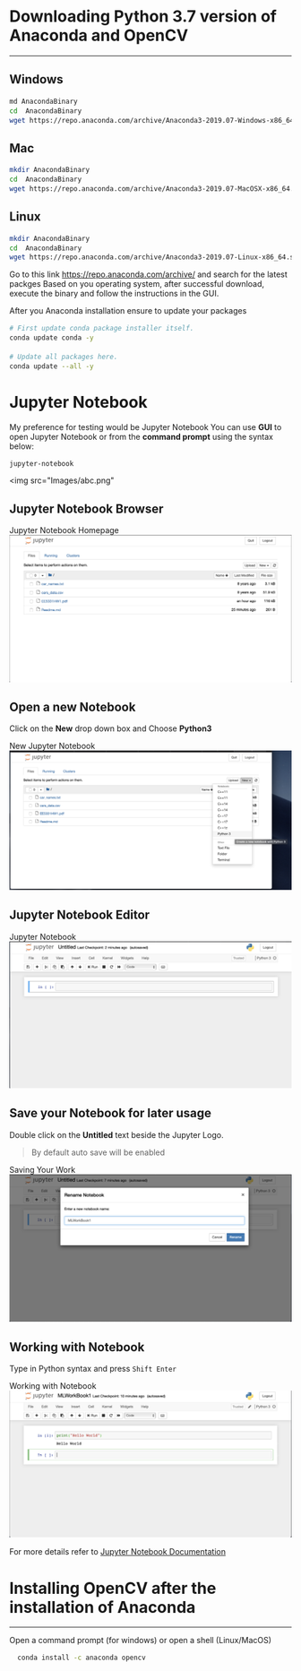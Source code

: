 

# Downloading Python 3.7 version of Anaconda and OpenCV
---

## Windows
```bash
md AnacondaBinary
cd  AnacondaBinary
wget https://repo.anaconda.com/archive/Anaconda3-2019.07-Windows-x86_64.exe
```

## Mac
```bash
mkdir AnacondaBinary
cd  AnacondaBinary
wget https://repo.anaconda.com/archive/Anaconda3-2019.07-MacOSX-x86_64.pkg
```


## Linux
```bash
mkdir AnacondaBinary
cd  AnacondaBinary
wget https://repo.anaconda.com/archive/Anaconda3-2019.07-Linux-x86_64.sh
```
Go to this link https://repo.anaconda.com/archive/ and search for the latest packges
Based on you operating system, after successful download, execute the binary and follow the instructions in the GUI.  


After you Anaconda installation ensure to update your packages
```bash
# First update conda package installer itself.
conda update conda -y

# Update all packages here.
conda update --all -y
```

# Jupyter Notebook
My preference for testing would be Jupyter Notebook
You can use **GUI** to open Jupyter Notebook or from the **command prompt** using the syntax below:
```bash
jupyter-notebook
```
<img src="Images/abc.png"
## Jupyter Notebook Browser
Jupyter Notebook Homepage <img src="../Images/Screen_Shot_2019-09-08_10.01.20_AM.png">


## Open a new Notebook
Click on the **New** drop down box and Choose **Python3**

New Jupyter Notebook <img src="../Images/Screen_Shot_2019-09-08_9.40.28_AM.png">


## Jupyter Notebook Editor

Jupyter Notebook <img src="../Images/Screen_Shot_2019-09-08_9.43.12_AM.png">

## Save your Notebook for later usage
Double click on the **Untitled** text beside the Jupyter Logo.
> By default auto save will be enabled

Saving Your Work <img src="../Images/Screen_Shot_2019-09-08_9.48.34_AM.png">

## Working with Notebook
Type in Python syntax and press ``` Shift Enter ```

Working with Notebook <img src="../Images/Screen_Shot_2019-09-08_9.51.09_AM.png">


For more details refer to 
[Jupyter Notebook Documentation](https://jupyter.readthedocs.io/en/latest/running.html)


# Installing OpenCV after the installation of Anaconda
---
Open a command prompt (for windows) or open a shell (Linux/MacOS)

```bash
  conda install -c anaconda opencv
```
